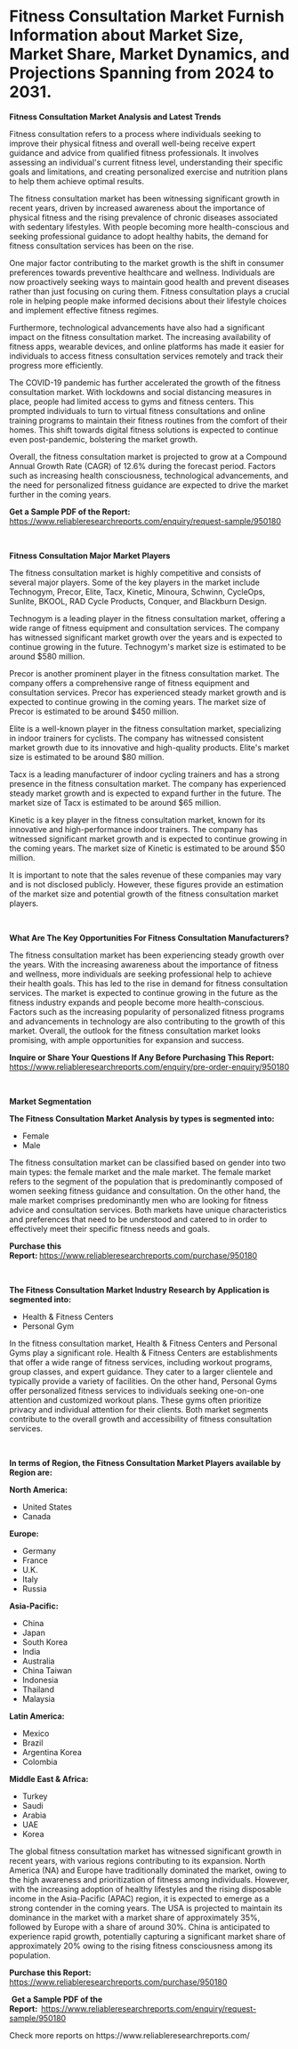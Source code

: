 <p><h1>Fitness Consultation Market Furnish Information about Market Size, Market Share, Market Dynamics, and Projections Spanning from 2024 to 2031.</h1></p><p><strong>Fitness Consultation Market Analysis and Latest Trends</strong></p>
<p><p>Fitness consultation refers to a process where individuals seeking to improve their physical fitness and overall well-being receive expert guidance and advice from qualified fitness professionals. It involves assessing an individual's current fitness level, understanding their specific goals and limitations, and creating personalized exercise and nutrition plans to help them achieve optimal results.</p><p>The fitness consultation market has been witnessing significant growth in recent years, driven by increased awareness about the importance of physical fitness and the rising prevalence of chronic diseases associated with sedentary lifestyles. With people becoming more health-conscious and seeking professional guidance to adopt healthy habits, the demand for fitness consultation services has been on the rise.</p><p>One major factor contributing to the market growth is the shift in consumer preferences towards preventive healthcare and wellness. Individuals are now proactively seeking ways to maintain good health and prevent diseases rather than just focusing on curing them. Fitness consultation plays a crucial role in helping people make informed decisions about their lifestyle choices and implement effective fitness regimes.</p><p>Furthermore, technological advancements have also had a significant impact on the fitness consultation market. The increasing availability of fitness apps, wearable devices, and online platforms has made it easier for individuals to access fitness consultation services remotely and track their progress more efficiently.</p><p>The COVID-19 pandemic has further accelerated the growth of the fitness consultation market. With lockdowns and social distancing measures in place, people had limited access to gyms and fitness centers. This prompted individuals to turn to virtual fitness consultations and online training programs to maintain their fitness routines from the comfort of their homes. This shift towards digital fitness solutions is expected to continue even post-pandemic, bolstering the market growth.</p><p>Overall, the fitness consultation market is projected to grow at a Compound Annual Growth Rate (CAGR) of 12.6% during the forecast period. Factors such as increasing health consciousness, technological advancements, and the need for personalized fitness guidance are expected to drive the market further in the coming years.</p></p>
<p><strong>Get a Sample PDF of the Report:&nbsp;</strong> <a href="https://www.reliableresearchreports.com/enquiry/request-sample/950180">https://www.reliableresearchreports.com/enquiry/request-sample/950180</a></p>
<p>&nbsp;</p>
<p><strong>Fitness Consultation Major Market Players</strong></p>
<p><p>The fitness consultation market is highly competitive and consists of several major players. Some of the key players in the market include Technogym, Precor, Elite, Tacx, Kinetic, Minoura, Schwinn, CycleOps, Sunlite, BKOOL, RAD Cycle Products, Conquer, and Blackburn Design.</p><p>Technogym is a leading player in the fitness consultation market, offering a wide range of fitness equipment and consultation services. The company has witnessed significant market growth over the years and is expected to continue growing in the future. Technogym's market size is estimated to be around $580 million.</p><p>Precor is another prominent player in the fitness consultation market. The company offers a comprehensive range of fitness equipment and consultation services. Precor has experienced steady market growth and is expected to continue growing in the coming years. The market size of Precor is estimated to be around $450 million.</p><p>Elite is a well-known player in the fitness consultation market, specializing in indoor trainers for cyclists. The company has witnessed consistent market growth due to its innovative and high-quality products. Elite's market size is estimated to be around $80 million.</p><p>Tacx is a leading manufacturer of indoor cycling trainers and has a strong presence in the fitness consultation market. The company has experienced steady market growth and is expected to expand further in the future. The market size of Tacx is estimated to be around $65 million.</p><p>Kinetic is a key player in the fitness consultation market, known for its innovative and high-performance indoor trainers. The company has witnessed significant market growth and is expected to continue growing in the coming years. The market size of Kinetic is estimated to be around $50 million.</p><p>It is important to note that the sales revenue of these companies may vary and is not disclosed publicly. However, these figures provide an estimation of the market size and potential growth of the fitness consultation market players.</p></p>
<p>&nbsp;</p>
<p><strong>What Are The Key Opportunities For Fitness Consultation Manufacturers?</strong></p>
<p><p>The fitness consultation market has been experiencing steady growth over the years. With the increasing awareness about the importance of fitness and wellness, more individuals are seeking professional help to achieve their health goals. This has led to the rise in demand for fitness consultation services. The market is expected to continue growing in the future as the fitness industry expands and people become more health-conscious. Factors such as the increasing popularity of personalized fitness programs and advancements in technology are also contributing to the growth of this market. Overall, the outlook for the fitness consultation market looks promising, with ample opportunities for expansion and success.</p></p>
<p><strong>Inquire or Share Your Questions If Any Before Purchasing This Report:</strong> <a href="https://www.reliableresearchreports.com/enquiry/pre-order-enquiry/950180">https://www.reliableresearchreports.com/enquiry/pre-order-enquiry/950180</a></p>
<p>&nbsp;</p>
<p><strong>Market Segmentation</strong></p>
<p><strong>The Fitness Consultation Market Analysis by types is segmented into:</strong></p>
<p><ul><li>Female</li><li>Male</li></ul></p>
<p><p>The fitness consultation market can be classified based on gender into two main types: the female market and the male market. The female market refers to the segment of the population that is predominantly composed of women seeking fitness guidance and consultation. On the other hand, the male market comprises predominantly men who are looking for fitness advice and consultation services. Both markets have unique characteristics and preferences that need to be understood and catered to in order to effectively meet their specific fitness needs and goals.</p></p>
<p><strong>Purchase this Report:&nbsp;</strong><a href="https://www.reliableresearchreports.com/purchase/950180">https://www.reliableresearchreports.com/purchase/950180</a></p>
<p>&nbsp;</p>
<p><strong>The Fitness Consultation Market Industry Research by Application is segmented into:</strong></p>
<p><ul><li>Health & Fitness Centers</li><li>Personal Gym</li></ul></p>
<p><p>In the fitness consultation market, Health & Fitness Centers and Personal Gyms play a significant role. Health & Fitness Centers are establishments that offer a wide range of fitness services, including workout programs, group classes, and expert guidance. They cater to a larger clientele and typically provide a variety of facilities. On the other hand, Personal Gyms offer personalized fitness services to individuals seeking one-on-one attention and customized workout plans. These gyms often prioritize privacy and individual attention for their clients. Both market segments contribute to the overall growth and accessibility of fitness consultation services.</p></p>
<p>&nbsp;</p>
<p><strong>In terms of Region, the Fitness Consultation Market Players available by Region are:</strong></p>
<p>
    <p> <strong> North America: </strong>
        <ul>
            <li>United States</li>
            <li>Canada</li>
        </ul>
        </p> 
    <p> <strong> Europe: </strong>
        <ul>
            <li>Germany</li>
            <li>France</li>
            <li>U.K.</li>
            <li>Italy</li>
            <li>Russia</li>
        </ul>
        </p> 
    <p> <strong> Asia-Pacific: </strong>
        <ul>
            <li>China</li>
            <li>Japan</li>
            <li>South Korea</li>
            <li>India</li>
            <li>Australia</li>
            <li>China Taiwan</li>
            <li>Indonesia</li>
            <li>Thailand</li>
            <li>Malaysia</li>
        </ul>
        </p> 
    <p> <strong> Latin America: </strong>
        <ul>
            <li>Mexico</li>
            <li>Brazil</li>
            <li>Argentina Korea</li>
            <li>Colombia</li>
        </ul>
        </p> 
    <p> <strong> Middle East & Africa: </strong>
        <ul>
            <li>Turkey</li>
            <li>Saudi</li>
            <li>Arabia</li>
            <li>UAE</li>
            <li>Korea</li>
        </ul>
    </p>
    </p>
<p><p>The global fitness consultation market has witnessed significant growth in recent years, with various regions contributing to its expansion. North America (NA) and Europe have traditionally dominated the market, owing to the high awareness and prioritization of fitness among individuals. However, with the increasing adoption of healthy lifestyles and the rising disposable income in the Asia-Pacific (APAC) region, it is expected to emerge as a strong contender in the coming years. The USA is projected to maintain its dominance in the market with a market share of approximately 35%, followed by Europe with a share of around 30%. China is anticipated to experience rapid growth, potentially capturing a significant market share of approximately 20% owing to the rising fitness consciousness among its population.</p></p>
<p><strong>Purchase this Report: </strong><a href="https://www.reliableresearchreports.com/purchase/950180">https://www.reliableresearchreports.com/purchase/950180</a></p>
<p>&nbsp;<strong>Get a Sample PDF of the Report:&nbsp;&nbsp;</strong><a href="https://www.reliableresearchreports.com/enquiry/request-sample/950180">https://www.reliableresearchreports.com/enquiry/request-sample/950180</a></p>
<p><strong></strong></p>
<p>Check more reports on https://www.reliableresearchreports.com/</p>